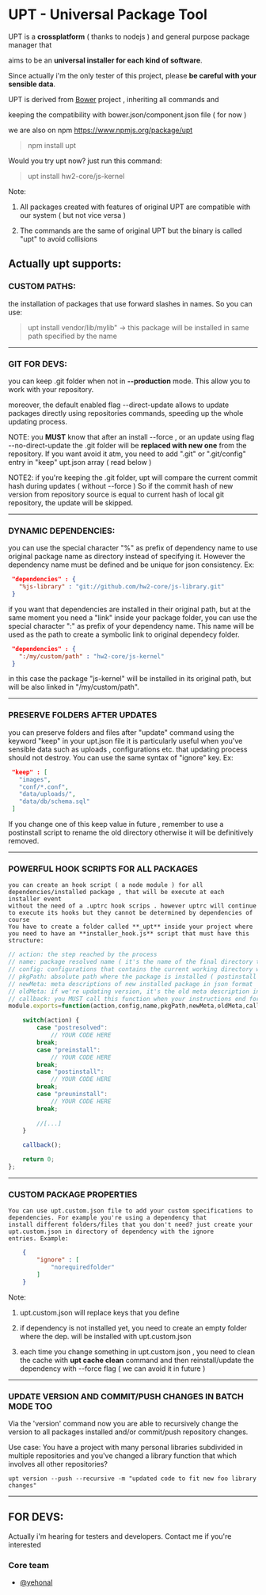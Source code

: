 # UPT - Universal Package Tool


UPT is a **crossplatform** ( thanks to nodejs ) and general purpose package manager that 

aims to be an **universal installer for each kind of software**.

Since actually i'm the only tester of this project, please **be careful with your sensible data**. 

UPT is derived from [Bower](https://github.com/bower/bower) project , inheriting all commands and

keeping the compatibility with bower.json/component.json file ( for now )

we are also on npm https://www.npmjs.org/package/upt

> npm install upt

Would you try upt now? just run this command:

> upt install hw2-core/js-kernel

Note:

1. All packages created with features of original UPT are compatible with our system ( but not vice versa )

2. The commands are the same of original UPT but the binary is called "upt" to avoid collisions

## Actually upt supports:

### CUSTOM PATHS: 
  the installation of packages that use forward slashes in names. So you can use:

> upt install vendor/lib/mylib"  -> this package will be installed in same path specified by the name

______

### GIT FOR DEVS: 
  you can keep .git folder when not in **--production** mode. This allow you to work with your repository.

  moreover, the default enabled flag --direct-update allows to update packages directly using repositories commands, 
  speeding up the whole updating process.

NOTE: you **MUST** know that after an install --force , or an update using flag --no-direct-update
the .git folder will be **replaced with new one** from the repository. If you want avoid it atm, you need to add ".git" or ".git/config" entry in
"keep" upt.json array ( read below )

NOTE2: if you're keeping the .git folder, upt will compare the current commit hash during updates ( without --force )
So if the commit hash of new version from repository source is equal to current hash of local git repository, 
the update will be skipped.
______

### DYNAMIC DEPENDENCIES: 
   you can use the special character "%" as prefix of dependency name to use original package name as directory
    instead of specifying it. However the dependency name must be defined and be unique for json consistency.  Ex:

```json
 "dependencies" : {
   "%js-library" : "git://github.com/hw2-core/js-library.git"
 }
```

   if you want that dependencies are installed in their original path, but at the same moment you need a "link" inside
   your package folder, you can use the special character ":" as prefix of your dependency name. This name will be used
   as the path to create a symbolic link to original dependecy folder. 

```json
 "dependencies" : {
   ":/my/custom/path" : "hw2-core/js-kernel"
 }
```

   in this case the package "js-kernel" will be installed in its original path, but will be also linked in "/my/custom/path".

______

### PRESERVE FOLDERS AFTER UPDATES
  you can preserve folders and files after "update" command using the keyword "keep" in your upt.json file
  it is particularly useful when you've sensible data such as uploads , configurations etc. that updating process should
  not destroy. You can use the same syntax of "ignore" key. Ex:

```json
 "keep" : [
   "images",
   "conf/*.conf",
   "data/uploads/",
   "data/db/schema.sql"
 ]
```
If you change one of this keep value in future , remember to use a postinstall script to rename the old directory otherwise it
will be definitively removed.
______

### POWERFUL HOOK SCRIPTS FOR ALL PACKAGES
    you can create an hook script ( a node module ) for all dependencies/installed package , that will be execute at each installer event
    without the need of a .uptrc hook scrips . however uptrc will continue to execute its hooks but they cannot be determined by dependencies of course
    You have to create a folder called **_upt** inside your project where you need to have an **installer_hook.js** script that must have this structure:

```javascript
// action: the step reached by the process
// name: package resolved name ( it's the name of the final directory too)
// config: configurations that contains the current working directory where you're running the process, and other .uptrc / default specifications
// pkgPath: absolute path where the package is installed ( postinstall / preuninstall ) or temp directory ( preinstall / postresolved )
// newMeta: meta descriptions of new installed package in json format
// oldMeta: if we're updating version, it's the old meta description in json format of previous package version.
// callback: you MUST call this function when your instructions end for an ordered execution of hook scripts
module.exports=function(action,config,name,pkgPath,newMeta,oldMeta,callback) {

    switch(action) {
        case "postresolved":
            // YOUR CODE HERE
        break;
        case "preinstall":
            // YOUR CODE HERE
        break;
        case "postinstall":
            // YOUR CODE HERE
        break;
        case "preuninstall":
            // YOUR CODE HERE
        break;
        
        //[...]
    }

    callback();

    return 0;
};
```

______

### CUSTOM PACKAGE PROPERTIES
    You can use upt.custom.json file to add your custom specifications to dependencies. For example you're using a dependency that
    install different folders/files that you don't need? just create your upt.custom.json in directory of dependency with the ignore
    entries. Example:

```json
    {
        "ignore" : [
            "norequiredfolder"
        ]
    }
```
    
Note: 

1. upt.custom.json will replace keys that you define

2. if dependency is not installed yet, you need to create an empty folder where the dep. will be installed with upt.custom.json

3. each time you change something in upt.custom.json , you need to clean the cache with **upt cache clean** command
            and then reinstall/update the dependency with --force flag ( we can avoid it in future )

______

### UPDATE VERSION AND COMMIT/PUSH CHANGES IN BATCH MODE TOO

  Via the 'version' command now you are able to recursively change the version to all packages
  installed and/or commit/push repository changes.

  Use case:
  You have a project with many personal libraries subdivided in multiple repositories
  and you've changed a library function that which involves all other repositories?

    upt version --push --recursive -m "updated code to fit new foo library changes"

______


## FOR DEVS:

Actually i'm hearing for testers and developers. Contact me if you're interested

### Core team

* [@yehonal](https://github.com/yehonal)
